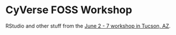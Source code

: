 # CyVerse FOSS Workshop

RStudio and other stuff from the [June 2 - 7 workshop in Tucson, AZ](https://cyverse-foundational-open-science-skills-2019.readthedocs-hosted.com/en/latest/).
